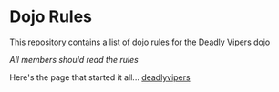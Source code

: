 Dojo Rules
==========

This repository contains a list of dojo rules for the Deadly Vipers dojo

*All members should read the rules*

Here's the page that started it all...
[deadlyvipers](https://github.com/deadlyvipers)
